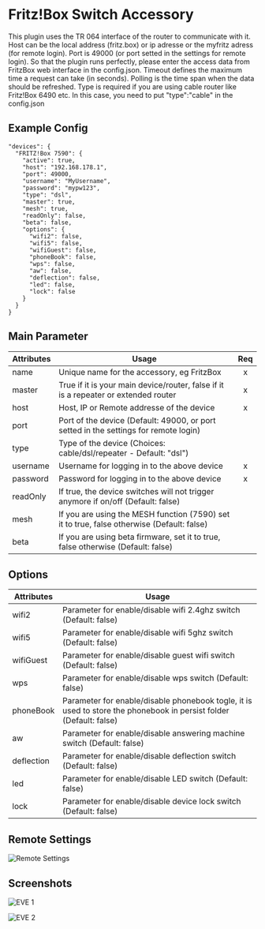 # Fritz!Box Switch Accessory

This plugin uses the TR 064 interface of the router to communicate with it. Host can be the local address (fritz.box) or ip adresse or the myfritz adress (for remote login). Port is 49000 (or port setted in the settings for remote login). So that the plugin runs perfectly, please enter the access data from FritzBox web interface in the config.json. Timeout defines the maximum time a request can take (in seconds). Polling is the time span when the data should be refreshed. Type is required if you are using cable router like Fritz!Box 6490 etc. In this case, you need to put "type":"cable" in the config.json



## Example Config

```
"devices": {
  "FRITZ!Box 7590": {
    "active": true,
    "host": "192.168.178.1",
    "port": 49000,
    "username": "MyUsername",
    "password": "mypw123",
    "type": "dsl",
    "master": true,
    "mesh": true,
    "readOnly": false,
    "beta": false,
    "options": {
      "wifi2": false,
      "wifi5": false,
      "wifiGuest": false,
      "phoneBook": false,
      "wps": false,
      "aw": false,
      "deflection": false,
      "led": false,
      "lock": false
    }
  }
}
```



## Main Parameter

| Attributes | Usage | Req |
|------------|-------|:----------:|
| name | Unique name for the accessory, eg FritzBox | x |
| master | True if it is your main device/router, false if it is a repeater or extended router | x |
| host       | Host, IP or Remote addresse of the device                    | x |
| port       | Port of the device (Default: 49000, or port setted in the settings for remote login) |  |
| type       | Type of the device (Choices: cable/dsl/repeater - Default: "dsl") |  |
| username   | Username for logging in to the above device                  | x |
| password | Password for logging in to the above device | x |
| readOnly | If true, the device switches will not trigger anymore if on/off (Default: false) | |
| mesh | If you are using the MESH function (7590) set it to true, false otherwise (Default: false) |
| beta | If you are using beta firmware, set it to true, false otherwise (Default: false) |

## Options

| Attributes | Usage |
|------------|-------|
| wifi2 | Parameter for enable/disable wifi 2.4ghz switch (Default: false) |
| wifi5 | Parameter for enable/disable wifi 5ghz switch (Default: false) |
| wifiGuest | Parameter for enable/disable guest wifi switch (Default: false) |
| wps | Parameter for enable/disable wps switch (Default: false) |
| phoneBook | Parameter for enable/disable phonebook togle, it is used to store the phonebook in persist folder (Default: false) |
| aw | Parameter for enable/disable answering machine switch (Default: false) |
| deflection | Parameter for enable/disable deflection switch (Default: false) |
| led | Parameter for enable/disable LED switch (Default: false) |
| lock | Parameter for enable/disable device lock switch (Default: false) |



## Remote Settings

![Remote Settings](https://raw.githubusercontent.com/SeydX/homebridge-fritz-platform/master/docs/images/remoteLogin.jpg)



## Screenshots

![EVE 1](https://raw.githubusercontent.com/SeydX/homebridge-fritz-platform/master/images/device_characteristics1.PNG)

![EVE 2](https://raw.githubusercontent.com/SeydX/homebridge-fritz-platform/master/images/device_characteristics2.PNG)
